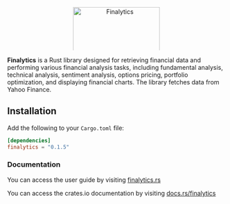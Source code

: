 <div style="text-align:center;">
    <img src="https://finalytics.rs/statics/logo.png" alt="Finalytics" style="width:200px; max-height:100px;">
</div>

**Finalytics** is a Rust library designed for retrieving financial data and performing various financial analysis tasks, including fundamental analysis, technical analysis, sentiment analysis, options pricing, portfolio optimization, and displaying financial charts. The library fetches data from Yahoo Finance.

## Installation

Add the following to your `Cargo.toml` file:

```toml
[dependencies]
finalytics = "0.1.5"
```

### Documentation

You can access the user guide by visiting [finalytics.rs](https://finalytics.rs/)

You can access the crates.io documentation by visiting [docs.rs/finalytics](https://docs.rs/finalytics/)